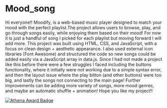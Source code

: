 # Mood_song
Hi everyone!! Moodify, is a web-based music player designed to match your mood with the perfect playlist.The project allows users to browse, play, and go through songs easily, while enjoying them based on their mood! For now it is just a handful of song I  picked for each playlist but moving forward I will add more. This project was built using HTML, CSS, and JavaScript, with a focus on clean design + aesthetic appearance. I also used external icon libraries (Font Awesome) and structured the code so new songs could be added easily via a JavaScript array in data.js. Since I had not made a project like this before there were a few struggles I faced including the buttons functionality, where it initially were not working due to a simple syntax error, and then the layout issue where the play bitton (and other buttons) were too big, and lastly the songs not connecting to the main page!
Further improvements can be adding more variety of songs, more mood genres, and maybe an automatic shuffle + animation! 
Hope you like my project!!

[![Athena Award Badge](https://img.shields.io/endpoint?url=https%3A%2F%2Faward.athena.hackclub.com%2Fapi%2Fbadge)](https://award.athena.hackclub.com?utm_source=readme)